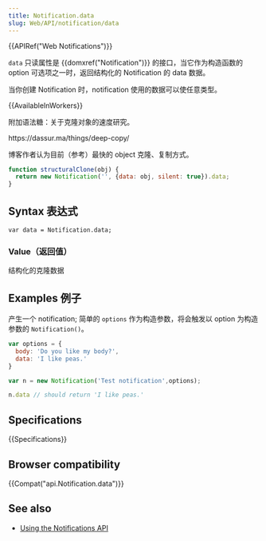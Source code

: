 ```yaml
---
title: Notification.data
slug: Web/API/notification/data
---
```

{{APIRef("Web Notifications")}}

`data` 只读属性是 {{domxref("Notification")}} 的接口，当它作为构造函数的 option 可选项之一时，返回结构化的 Notification 的 data 数据。

当你创建 Notification 时，notification 使用的数据可以使任意类型。

{{AvailableInWorkers}}

附加语法糖：关于克隆对象的速度研究。

https\://dassur.ma/things/deep-copy/

博客作者认为目前（参考）最快的 object 克隆、复制方式。

```js
function structuralClone(obj) {
  return new Notification('', {data: obj, silent: true}).data;
}
```

## Syntax 表达式

```
var data = Notification.data;
```

### Value（返回值）

结构化的克隆数据

## Examples 例子

产生一个 notification; 简单的 `options` 作为构造参数，将会触发以 option 为构造参数的 `Notification()`。

```js
var options = {
  body: 'Do you like my body?',
  data: 'I like peas.'
}

var n = new Notification('Test notification',options);

n.data // should return 'I like peas.'
```

## Specifications

{{Specifications}}

## Browser compatibility

{{Compat("api.Notification.data")}}

## See also

- [Using the Notifications API](/zh-CN/docs/Web/API/Notifications_API/Using_the_Notifications_API)
